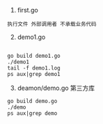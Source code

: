 1. first.go
```shell
执行文件 外部调用者 不承载业务代码 
```

2. demo1.go
```shell

go build demo1.go
./demo1
tail -f demo1.log
ps aux|grep demo1
```

3. deamon/demo.go 第三方库
```shell
go build demo.go
./demo
ps aux|grep demo

```